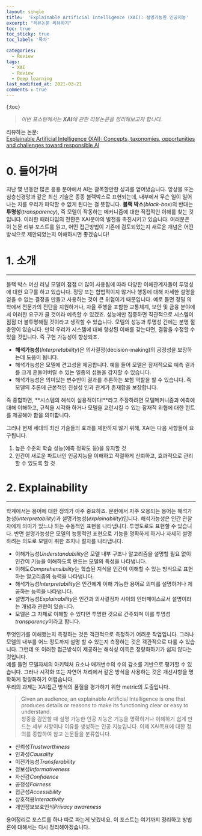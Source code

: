```yaml
---
layout: single
title:  'Explainable Artificial Intelligence (XAI): 설명가능한 인공지능'
excerpt: "리뷰논문 리뷰하기"
toc: true
toc_sticky: true
toc_label: '목차'

categories:
  - Review
tags:
  - XAI
  - Review
  - Deep learning
last_modified_at: 2021-03-21
comments : true
---
```

{:toc}

> _이번 포스팅에서는 **XAI**에 관한 리뷰논문을 정리해보고자 합니다._

리뷰하는 논문:  
[Explainable Artificial Intelligence (XAI): Concepts, taxonomies, opportunities and challenges toward responsible AI](https://www.sciencedirect.com/science/article/pii/S1566253519308103)

# 0. 들어가며
지난 몇 년동안 많은 응용 분야에서 AI는 괄목할만한 성과를 얻어냈습니다. 앙상블 또는 심층신경망과 같은 최신 기술은 종종 블랙박스로 표현되는데, 내부에서 무슨 일이 일어나는 지를 우리가 파악할 수 없게 된다는 걸 뜻합니다.
**블랙 박스**(*black-box*)의 반대는 **투명성**(*transparency*), 즉 모델이 작동하는 메커니즘에 대한 직접적인 이해를 찾는 것입니다. 
이러한 패러다임의 전환은 XAI분야의 발전을 촉진시키고 있습니다. 여러분은 이 논문 리뷰 포스트를 읽고, 어떤 접근방법이 기존에 검토되었는지 새로운 개념은 어떤 방식으로 제안되었는지 이해하시면 좋겠습니다!  
  
# 1. 소개
---------
블랙 박스 머신 러닝 모델이 점점 더 많이 사용됨에 따라 다양한 이해관계자들이 투명성에 대한 요구를 하고 있습니다. 정당 또는 합법적이지 않거나 행동에 대해 자세한 설명을 얻을 수 없는 결정을 만들고 사용하는 것이 큰 위험이기 때문입니다. 예로 들면 정밀 의학에서 전문가의 진단을 지원하거나, 자율 주행을 포함한 교통체계, 보안 및 금융 분야에서 이러한 요구가 클 것이라 예측할 수 있겠죠.
성능에만 집중하면 직관적으로 시스템이 점점 더 불투명해질 것이라고 생각할 수 있습니다. 모델의 성능과 투명성 간에는 분명 절충안이 있습니다. 만약 우리가 시스템에 대해 향상된 이해를 갖는다면, 결함을 수정할 수 있을 것입니다. 즉 구현 가능성이 향상되죠.
- __해석가능성__(*Interpretability*)은 의사결정(decision-making)의 공정성을 보장하는데 도움이 됩니다. 
- 해석가능성은 모델에 견고성을 제공합니다. 예를 들어 모델은 잠재적으로 예측 결과를 크게 흔들어버릴 수 있는 일종의 섭동을 감지할 수 있습니다.
- 해석가능성은 의미있는 변수만이 결과를 추론하는 보험 역할을 할 수 있습니다. 즉 모델의 추론에 근본적인 진실성 인과 관계가 존재함을 보장합니다.

즉 종합하면, **시스템의 해석이 실용적이다!**라고 주장하려면 모델메커니즘과 예측에 대해 이해하고, 규칙을 시각화 하거나 모델을 교란시킬 수 있는 잠재적 위협에 대한 힌트를 제공해야 함을 의미합니다.  

그러나 현재 세대의 최신 기술들의 효과를 제한하지 않기 위해, XAI는 다음 사항들이 요구됩니다.
1. 높은 수준의 학습 성능(예측 정확도 등)을 유지할 것
2. 인간이 새로운 파트너인 인공지능을 이해하고 적절하게 신뢰하고, 효과적으로 관리할 수 있도록 할 것

# 2. Explainability
---------
학계에서는 용어에 대한 정의가 아주 중요하죠. 문헌에서 자주 오용되는 용어는 해석가능성(*interpretability*)과 설명가능성(*explainability*)입니다. 해석가능성은 인간 관찰자에게 의미가 있느냐 하는 수동적인 표현을 나타냅니다. 투명도로도 표현할 수 있습니다. 반면 설명가능성은 모델의 능동적인 표현으로 기능을 명확하게 하거나 자세히 설명하려는 의도로 모델이 취한 조치나 절차를 나타냅니다.
- 이해가능성*Understandability*은 모델 내부 구조나 알고리즘을 설명할 필요 없이 인간이 기능을 이해하도록 만드는 모델의 특성을 나타냅니다.
- 이해도*Comprehensibility*는 학습된 지식을 인간이 이해할 수 있는 방식으로 표현하는 알고리즘의 능력을 나타냅니다.
- 해석가능성*Interpretability*은 인간에게 이해 가능한 용어로 의미를 설명하거나 제공하는 능력을 나타냅니다.
- 설명가능성*Explainability*은 인간과 의사결정자 사이의 인터페이스로서 설명이라는 개념과 관련이 있습니다.
- 모델은 그 자체로 이해할 수 있다면 투명한 것으로 간주되며 이를 투명성*transparency*이라고 합니다.

무엇인가를 이해했는지 측정하는 것은 객관적으로 측정하기 어려운 작업입니다. 그러나 모델의 내부를 어느 정도까지 설명 할 수 있는지 측정하는 것은 객관적으로 다룰 수 있습니다. 그런데 또 이러한 접근방식이 제공하는 해석성 이득은 정량화하기가 쉽지 않다는 것입니다.  
예를 들면 모델자체의 아키텍처 요소나 매개변수의 수의 감소를 기반으로 평가할 수 있습니다. 그러나 시각화 또는 자연어 처리에서 같은 방식을 사용하는 것은 개선사항을 명확하게 정량화하기 어렵습니다.  
우리의 과제는 XAI접근 방식의 품질을 평가하기 위한 metric의 도출입니다. 
>Given an audience, an explainable Artificial Intelligence is one that produces details or reasons to make its functioning clear or easy to understand.  
>청중을 감안할 때 설명 가능한 인공 지능은 기능을 명확하거나 이해하기 쉽게 만드는 세부 사항이나 이유를 생성하는 인공 지능입니다.
이제 XAI목표에 대한 정의를 종합하여 참고 논문들을 분류합니다.
- 신뢰성*Trustworthiness*
- 인과성*Causality*
- 이전가능성*Transferability*
- 정보성*Informativeness*
- 자신감*Confidence*
- 공정성*Fairness*
- 접근성*Accessibility*
- 상호적용*Interactivity*
- 개인정보보호인식*Privacy awareness*

용어정리로 포스트를 하나 따로 파는게 낫겠네요. 이 포스트는 여기까지 정리하고 방법론에 대해서는 다시 정리해야겠습니다.
